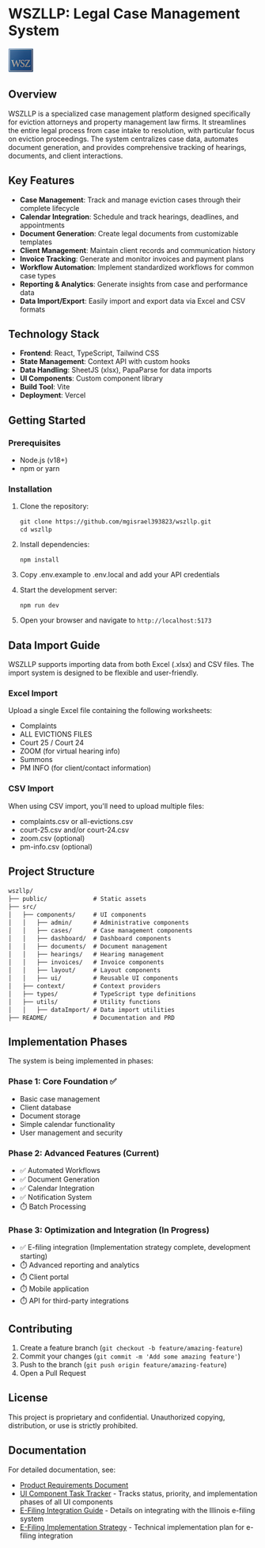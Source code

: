 # WSZLLP: Legal Case Management System

![WSZLLP Logo](/public/mainlogo.png)

## Overview

WSZLLP is a specialized case management platform designed specifically for eviction attorneys and property management law firms. It streamlines the entire legal process from case intake to resolution, with particular focus on eviction proceedings. The system centralizes case data, automates document generation, and provides comprehensive tracking of hearings, documents, and client interactions.

## Key Features

- **Case Management**: Track and manage eviction cases through their complete lifecycle
- **Calendar Integration**: Schedule and track hearings, deadlines, and appointments
- **Document Generation**: Create legal documents from customizable templates
- **Client Management**: Maintain client records and communication history
- **Invoice Tracking**: Generate and monitor invoices and payment plans
- **Workflow Automation**: Implement standardized workflows for common case types
- **Reporting & Analytics**: Generate insights from case and performance data
- **Data Import/Export**: Easily import and export data via Excel and CSV formats

## Technology Stack

- **Frontend**: React, TypeScript, Tailwind CSS
- **State Management**: Context API with custom hooks
- **Data Handling**: SheetJS (xlsx), PapaParse for data imports
- **UI Components**: Custom component library
- **Build Tool**: Vite
- **Deployment**: Vercel

## Getting Started

### Prerequisites

- Node.js (v18+)
- npm or yarn

### Installation

1. Clone the repository:
   ```
   git clone https://github.com/mgisrael393823/wszllp.git
   cd wszllp
   ```

2. Install dependencies:
   ```
   npm install
   ```

3. Copy .env.example to .env.local and add your API credentials

4. Start the development server:
   ```
   npm run dev
   ```

5. Open your browser and navigate to `http://localhost:5173`

## Data Import Guide

WSZLLP supports importing data from both Excel (.xlsx) and CSV files. The import system is designed to be flexible and user-friendly.

### Excel Import

Upload a single Excel file containing the following worksheets:
- Complaints
- ALL EVICTIONS FILES
- Court 25 / Court 24
- ZOOM (for virtual hearing info)
- Summons
- PM INFO (for client/contact information)

### CSV Import

When using CSV import, you'll need to upload multiple files:
- complaints.csv or all-evictions.csv
- court-25.csv and/or court-24.csv
- zoom.csv (optional)
- pm-info.csv (optional)

## Project Structure

```
wszllp/
├── public/             # Static assets
├── src/
│   ├── components/     # UI components
│   │   ├── admin/      # Administrative components
│   │   ├── cases/      # Case management components
│   │   ├── dashboard/  # Dashboard components
│   │   ├── documents/  # Document management
│   │   ├── hearings/   # Hearing management
│   │   ├── invoices/   # Invoice components
│   │   ├── layout/     # Layout components
│   │   ├── ui/         # Reusable UI components
│   ├── context/        # Context providers
│   ├── types/          # TypeScript type definitions
│   ├── utils/          # Utility functions
│   │   ├── dataImport/ # Data import utilities
├── README/             # Documentation and PRD
```

## Implementation Phases

The system is being implemented in phases:

### Phase 1: Core Foundation ✅
- Basic case management
- Client database
- Document storage
- Simple calendar functionality
- User management and security

### Phase 2: Advanced Features (Current)
- ✅ Automated Workflows
- ✅ Document Generation
- ✅ Calendar Integration
- ✅ Notification System
- ⏱️ Batch Processing

### Phase 3: Optimization and Integration (In Progress)
- ✅ E-filing integration (Implementation strategy complete, development starting)
- ⏱️ Advanced reporting and analytics
- ⏱️ Client portal
- ⏱️ Mobile application
- ⏱️ API for third-party integrations

## Contributing

1. Create a feature branch (`git checkout -b feature/amazing-feature`)
2. Commit your changes (`git commit -m 'Add some amazing feature'`)
3. Push to the branch (`git push origin feature/amazing-feature`)
4. Open a Pull Request

## License

This project is proprietary and confidential. Unauthorized copying, distribution, or use is strictly prohibited.

## Documentation

For detailed documentation, see:
- [Product Requirements Document](./WSZLLP-PRD.md)
- [UI Component Task Tracker](../docs/UI_COMPONENT_TASK_TRACKER.md) - Tracks status, priority, and implementation phases of all UI components
- [E-Filing Integration Guide](../docs/api/e-filing/API-INTEGRATION-GUIDE.md) - Details on integrating with the Illinois e-filing system
- [E-Filing Implementation Strategy](../docs/api/e-filing/IMPLEMENTATION-STRATEGY.md) - Technical implementation plan for e-filing integration